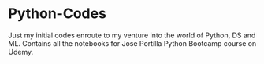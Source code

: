 # Python-Codes

Just my initial codes enroute to my venture into the world of Python, DS and ML.
Contains all the notebooks for Jose Portilla Python Bootcamp course on Udemy.
